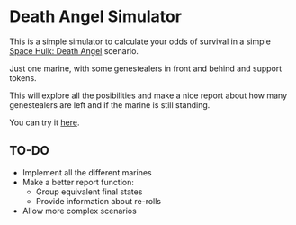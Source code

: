 Death Angel Simulator
=====================

This is a simple simulator to calculate your odds of survival in a simple [Space Hulk: Death Angel](https://boardgamegeek.com/boardgame/71721/space-hulk-death-angel-card-game) scenario.

Just one marine, with some genestealers in front and behind and support tokens.

This will explore all the posibilities and make a nice report about how many genestealers are left and if the marine is still standing.

You can try it [here](http://acarrasco.github.io/death-angel-simulator/src/).

TO-DO
-----

* Implement all the different marines
* Make a better report function:
  * Group equivalent final states
  * Provide information about re-rolls
* Allow more complex scenarios
